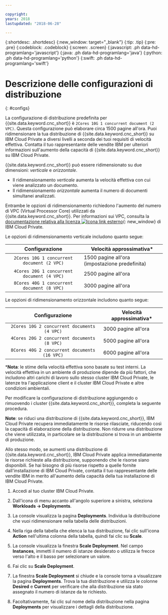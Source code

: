 ```yaml
---

copyright:
years: 2018
lastupdated: "2018-06-28"

---
```


{:shortdesc: .shortdesc}
{:new_window: target="_blank"}
{:tip: .tip}
{:pre: .pre}
{:codeblock: .codeblock}
{:screen: .screen}
{:javascript: .ph data-hd-programlang='javascript'}
{:java: .ph data-hd-programlang='java'}
{:python: .ph data-hd-programlang='python'}
{:swift: .ph data-hd-programlang='swift'}

# Descrizione delle configurazioni di distribuzione
{: #configs}

La configurazione di distribuzione predefinita per {{site.data.keyword.cnc_short}} è `2Cores 10G 1 concurrent document (2 VPC)`. Questa configurazione può elaborare circa 1500 pagine all'ora. Puoi ridimensionare la tua distribuzione di {{site.data.keyword.cnc_short}} su IBM Cloud Private a diversi livelli a seconda dei tuoi requisiti di velocità effettiva. Contatta il tuo rappresentante delle vendite IBM per ulteriori informazioni sull'aumento della capacità di {{site.data.keyword.cnc_short}} su IBM Cloud Private.

{{site.data.keyword.cnc_short}} può essere ridimensionato su due dimensioni: _verticale_ e _orizzontale_.

 - Il ridimensionamento _verticale_ aumenta la velocità effettiva con cui viene analizzato un documento.
 - Il ridimensionamento _orizzontale_ aumenta il numero di documenti simultanei analizzati.

Entrambe le opzioni di ridimensionamento richiedono l'aumento del numero di VPC (Virtual Processor Core) utilizzati da {{site.data.keyword.cnc_short}}. Per informazioni sui VPC, consulta la [documentazione relativa alla licenza ![Icona link esterno](../../icons/launch-glyph.svg "Icona link esterno")](https://www.ibm.com/support/knowledgecenter/SSBS6K_2.1.0/manage_cluster/licensing.html){: new_window} di IBM Cloud Private.

Le opzioni di ridimensionamento verticale includono quanto segue:

| Configurazione                             |Velocità approssimativa*         |
|:-----------------------------------------:|--------------------------------|
|`2Cores 10G 1 concurrent document (2 VPC)` |1500 pagine all'ora (impostazione predefinita)   |
|`4Cores 20G 1 concurrent document (4 VPC)` |2500 pagine all'ora             |
|`8Cores 40G 1 concurrent document (8 VPC)` |3000 pagine all'ora             |

Le opzioni di ridimensionamento orizzontale includono quanto segue:

| Configurazione                             |Velocità approssimativa*         |
|:-------------------------------------------:|--------------------------------|
|`2Cores 10G 2 concurrent documents (4 VPC)`  |3000 pagine all'ora             |
|`4Cores 20G 2 concurrent documents (8 VPC)`  |5000 pagine all'ora             |
|`8Cores 40G 2 concurrent documents (16 VPC)` |6000 pagine all'ora             |

\***Nota**: le stime della velocità effettiva sono basate su test interni. La velocità effettiva in un ambiente di produzione dipende da più fattori, che includono altri carichi di lavoro sullo stesso cluster IBM Cloud Private, le latenze tra l'applicazione client e il cluster IBM Cloud Private e altre condizioni ambientali.

Per modificare la configurazione di distribuzione aggiungendo o rimuovendo i cluster {{site.data.keyword.cnc_short}}, completa la seguente procedura.

**Note**: se riduci una distribuzione di {{site.data.keyword.cnc_short}}, IBM Cloud Private recupera immediatamente le risorse rilasciate, riducendo così la capacità di elaborazione della distribuzione. Non ridurre una distribuzione che viene utilizzata, in particolare se la distribuzione si trova in un ambiente di produzione.
	
Allo stesso modo, se aumenti una distribuzione di {{site.data.keyword.cnc_short}}, IBM Cloud Private applica immediatamente le risorse richieste alla distribuzione, supponendo che le risorse siano disponibili. Se hai bisogno di più risorse rispetto a quelle fornite dall'installazione di IBM Cloud Private, contatta il tuo rappresentante delle vendite IBM in merito all'aumento della capacità della tua installazione di IBM Cloud Private.

  1. Accedi al tuo cluster IBM Cloud Private.

  1. Dall'icona di menu accanto all'angolo superiore a sinistra, seleziona **Workloads -> Deployments**.
  
  1. La console visualizza la pagina **Deployments**. Individua la distribuzione che vuoi ridimensionare nella tabella delle distribuzioni.
  
  1. Nella riga della tabella che elenca la tua distribuzione, fai clic sull'icona **Action** nell'ultima colonna della tabella, quindi fai clic su **Scale**.
  
  1. La console visualizza la finestra **Scale Deployment**. Nel campo **Instances**, immetti il numero di istanze desiderato o utilizza le frecce verso l'alto e il basso per selezionare un valore.
  
  1. Fai clic su **Scale Deployment**.
  
  1. La finestra **Scale Deployment** si chiude e la console torna a visualizzare la pagina **Deployments**. Trova la tua distribuzione e utilizza le colonne **Desired** e **Current** per verificare che alla distribuzione sia stato assegnato il numero di istanze da te richiesto.
  
  1. Facoltativamente, fai clic sul nome della distribuzione nella pagina **Deployments** per visualizzare i dettagli della distribuzione.
  
  


